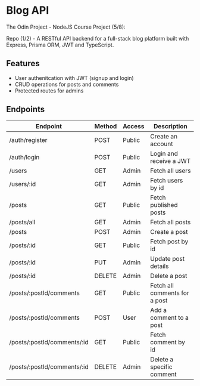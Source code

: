 # Blog API

The Odin Project - NodeJS Course Project (5/8):

Repo (1/2) - A RESTful API backend for a full-stack blog platform built with Express, Prisma ORM, JWT and TypeScript.

## Features

- User authenitcation with JWT (signup and login)
- CRUD operations for posts and comments
- Protected routes for admins

## Endpoints

| Endpoint                    | Method | Access | Description                   |
| --------------------------- | ------ | ------ | ----------------------------- |
| /auth/register              | POST   | Public | Create an account             |
| /auth/login                 | POST   | Public | Login and receive a JWT       |
| /users                      | GET    | Admin  | Fetch all users               |
| /users/:id                  | GET    | Admin  | Fetch users by id             |
| /posts                      | GET    | Public | Fetch published posts         |
| /posts/all                  | GET    | Admin  | Fetch all posts               |
| /posts                      | POST   | Admin  | Create a post                 |
| /posts/:id                  | GET    | Public | Fetch post by id              |
| /posts/:id                  | PUT    | Admin  | Update post details           |
| /posts/:id                  | DELETE | Admin  | Delete a post                 |
| /posts/:postId/comments     | GET    | Public | Fetch all comments for a post |
| /posts/:postId/comments     | POST   | User   | Add a comment to a post       |
| /posts/:postId/comments/:id | GET    | Public | Fetch comment by id           |
| /posts/:postId/comments/:id | DELETE | Admin  | Delete a specific comment     |
